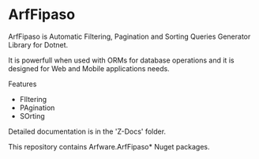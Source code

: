 # ArfFipaso

ArfFipaso is Automatic Filtering, Pagination and Sorting Queries Generator Library for Dotnet.

It is powerfull when used with ORMs for database operations and it is designed for Web and Mobile applications needs.

Features
- FIltering
- PAgination
- SOrting

Detailed documentation is in the 'Z-Docs' folder.

This repository contains Arfware.ArfFipaso* Nuget packages. 
